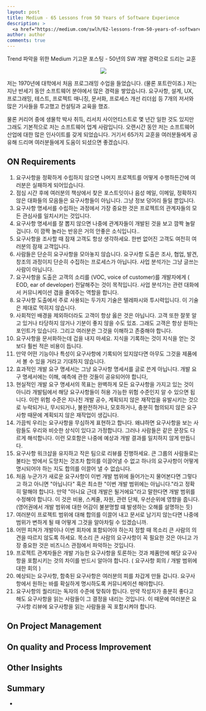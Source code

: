 ```yaml
---
layout: post
title: Medium - 65 Lessons from 50 Years of Software Experience
description: >
  <a href="https://medium.com/swlh/62-lessons-from-50-years-of-software-experience-2db0f400f706"> 원문 - Karl Wiegers </a>
author: author
comments: true
---
```


Trend 파악을 위한 Medium 기고문 포스팅 - 50년의 SW 개발 경력으로 드리는 교훈

<center>
<img src="https://miro.medium.com/max/1252/0*wZ6UBneZsWkiy3e1.jpg"/>
</center>

저는 1970년에 대학에서 처음 프로그래밍 수업을 들었습니다. (물론 포트란이죠.) 저는 지난 반세기 동안 소프트웨어 분야에서 많은 경력을 쌓았습니다. 요구사항, 설계, UX, 프로그래밍, 테스트, 프로젝트 매니징, 문서화, 프로세스 개선 리더쉽 등 7개의 저서와 많은 기사들을 투고했고 컨설팅과 교육을 했죠.

물론 커리어 중에 생물학 박사 취득, 리서치 사이언티스트로 몇 년간 일한 것도 있지만 그래도 기본적으로 저는 소프트웨어 업계 사람입니다. 오랜시간 동안 저는 소프트웨어 산업에 대한 많은 인사이트를 갖게 되었습니다. 거기서 65가지 교훈을 여러분들에게 공유해 드리며 여러분들에게 도움이 되셨으면 좋겠습니다.

## ON Requirements

1. 요구사항을 정확하게 수립하지 않으면 나머지 프로젝트를 어떻게 수행하든간에 여러분은 실패하게 되어있습니다.
1. 점심 시간 후에 여러분의 책상에서 찾은 포스트잇이나 음성 메일, 이메일, 정확하지 않은 대화들의 모음들은 요구사항들이 아닙니다. 그냥 정보 덩어리 들일 뿐입니다.
1. 요구사항 명세서를 수립하는 과정에서 가장 중요한 것은 프로젝트의 관계자들의 모든 관심사를 일치시키는 것입니다.
1. 요구사항 명세서를 잘 뽑지 않으면 나중에 관계자들이 개발된 것을 보고 깜짝 놀랄겁니다. 이 깜짝 놀라는 반응은 거의 안좋은 소식입니다..
1. 요구사항을 조사할 때 잠재 고객도 항상 생각하세요. 한번 없어진 고객도 여전히 여러분의 잠재 고객입니다.
1. 사람들은 단순히 요구사항을 모아놓지 않습니다. 요구사항 도출은 조사, 협업, 발견, 창조의 과정이지 단순히 수집하는 프로세스가 아닙니다. 사업 분석가는 그냥 글쓰는 사람이 아닙니다.
1. 요구사항을 도출은 고객의 소리를 (VOC, voice of customer)를 개발자에게 ( EOD, ear of developer) 전달해주는 것이 목적입니다. 사업 분석가는 관련 대화에서 커뮤니케이션 갭을 줄여주는 역할을 합니다.
1. 요구사항 도출에서 주로 사용되는 두가지 기술은 텔레파시와 투시력입니다. 이 기술은 제대로 먹히지 않습니다.
1. 사회적인 배경을 제외하더라도 고객이 항상 옳은 것은 아닙니다. 고객 또한 잘못 알고 있거나 타당하지 않거나 기분이 좋지 않을 수도 있죠. 그래도 고객은 항상 원하는 포인트가 있습니다. 그리고 여러분은 그것을 이해하고 존중해야 합니다.
1. 요구사항을 문서화하는데 겁을 내지 마세요. 지식을 기록하는 것이 지식을 얻는 것보다 훨씬 적은 비용이 듭니다.
1. 만약 어떤 기능이나 특성이 요구사항에 기록되어 있지않다면 아무도 그것을 제품에서 볼 수 있을 거라고 기대하지 않습니다.
1. 효과적인 개발 요구 명세서는 그냥 요구사항 명세서를 글로 쓴게 아닙니다. 개발 요구 명세서에는 이해, 예측에 관한 것들이 공유되어야 합니다,
1. 현실적인 개발 요구 명세서의 목표는 완벽하게 모든 요구사항을 가지고 있는 것이 아니라 개발팀에서 해당 요구사항들이 허용 가능한 위험 수준인지 알 수 있으면 됩니다. 이런 위험 수준은 지나친 개발 공수, 계획되지 않은 재작업을 유발시키는 것으로 누락되거나, 무시되거나, 불완전하거나, 모호하거나, 충분히 협의되지 않은 요구사항 때문에 계획되지 않은 재작업이 생깁니다.
1. 가끔씩 우리는 요구사항을 무심하게 표현하고 합니다. 왜냐하면 요구사항을 보는 사람들도 우리와 비슷한 상식이 있다고 가정합니다. 그러나 사람들은 같은 문장도 다르게 해석합니다. 이런 모호함은 나중에 예상과 개발 결과를 일치하지 않게 만듭니다.
1. 요구사항 워크샵을 유지하고 작은 팀으로 리뷰를 진행하세요. 큰 그룹의 사람들로는 불타는 방에서 도망치는 것조차 합의를 이끌어낼 수 없고 하나의 요구사항이 어떻게 명시되어야 하는 지도 합의를 이끌어 낼 수 없습니다.
1. 처음 누군가가 새로운 요구사항이 이번 개발 범위에 들어가는지 물어본다면 그렇다고 하고 아니면 "아닙니다" 혹은 최소한 "이번 개발 범위에는 아닙니다."라고 정확히 말해야 합니다. 만약 "아니요 근데 개발은 될거에요"라고 말한다면 개발 범위를 수정해야 합니다. 이 것은 비용, 스케줄, 자원, 관련 단체, 우선순위에 영향을 줍니다. (영어권에서 개발 범위에 대한 어감이 불분명할 떄 발생하는 오해를 설명하는 듯)
1. 여러분이 프로젝트 범위에 대해 합의를 이끌어 내고 문서로 남기지 않는다면 나중에 범위가 변하게 될 때 어떻게 그것을 알아차릴 수 있겠습니까.
1. 어떤 피쳐가 개발이나 이번 회차에 포함되어야 하는지 정할 때 목소리 큰 사람의 의견을 따르지 않도록 하세요. 목소리 큰 사람의 요구사항이 꼭 필요한 것은 아니고 가장 중요한 것은 비즈니스 관점에서 파악하는 것입니다.
1. 프로젝트 관계자들은 개발 가능한 요구사항을 토론하는 것과 제품안에 해당 요구사항을 포함시키는 것의 차이를 반드시 알아야 합니다. ( 요구사항 회의 / 개발 범위에 대한 회의 )
1. 예상되는 요구사항, 함축된 요구사항은 여러분의 피를 차갑게 만들 겁니다. 요구사항에서 원하는 바를 확실하게 명시하도록 커뮤니케이션 해야합니다.
1. 요구사항의 퀄리티는 독자의 수준에 맞춰야 합니다. 만약 작성자가 충분히 좋다고 해도 요구사항을 읽는 사람들이 그 결정을 내리는 것입니다. 이 때문에 여러분은 요구사항 리뷰에 요구사항을 읽는 사람들을 꼭 포함시켜야 합니다.



## On Project Management

## On quality and Process Improvement

## Other Insights

## Summary
*

